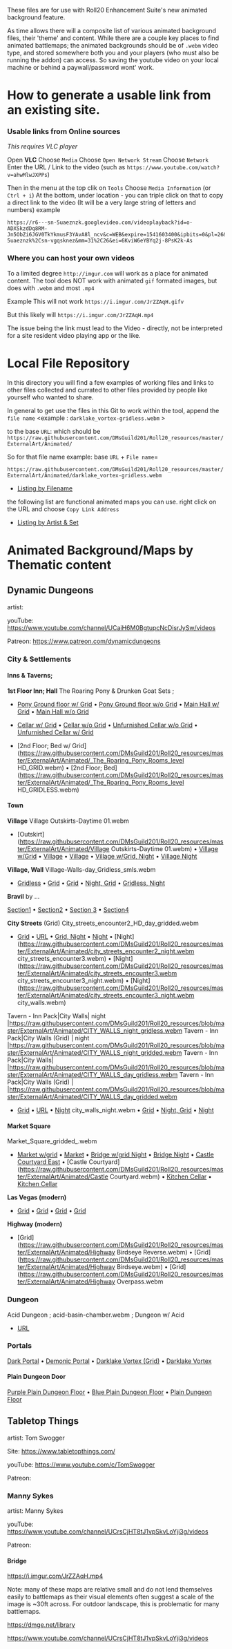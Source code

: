 These files are for use with Roll20 Enhancement Suite's new animated background feature.

As time allows there will a composite list of various animated background files, their 'theme' and content. While there are a couple key places to find animated battlemaps; the animated backgrounds should be of `.webm` video type, and stored somewhere both you and your players (who must also be running the addon) can access. So saving the youtube video on your local machine or behind a paywall/password wont' work.

# How to generate a usable link from an existing site. 

### Usable links from Online sources

*This requires VLC player*


Open **VLC**
Choose `Media`
Choose `Open Network Stream`
Choose `Network`
Enter the URL / Link to the video (such as `https://www.youtube.com/watch?v=ahwMlwJXPPs`)

Then in the menu at the top clik on `Tools`
Choose `Media Information` (or `Ctrl + i`)
At the bottom, under location - you can triple click on that to copy a direct link to the video
(It will be a very large string of letters and numbers)
example

```
https://r6---sn-5uaeznzk.googlevideo.com/videoplayback?id=o-ADXSkzdDq8RM-Jn5ObZi6JGV0TkYkmusF3YAvA8l_ncv&c=WEB&expire=1541603400&ipbits=0&pl=26&signature=1E2D2BE185FA6F00216100BED0C3D2C5AA2E903B.C97AAFE29C396824C2404ACE4AA6DFE19127BC5F&mime=video%2Fmp4&requiressl=yes&ip=2601%3Ac6%3A8302%3Ad600%3A7c52%3A7b49%3A52d0%3A948d&mt=1541581677&fvip=4&key=yt6&sparams=dur%2Cei%2Cid%2Cinitcwndbps%2Cip%2Cipbits%2Citag%2Clmt%2Cmime%2Cmm%2Cmn%2Cms%2Cmv%2Cpl%2Cratebypass%2Crequiressl%2Csource%2Cexpire&ms=au%2Conr&itag=22&lmt=1494324191606141&dur=10800.065&mv=m&ratebypass=yes&source=youtube&initcwndbps=1885000&mn=sn-5uaeznzk%2Csn-vgqsknez&mm=31%2C26&ei=6KviW6eYBYq2j-8PsK2k-As
```

### Where you can host your own videos

To a limited degree `http://imgur.com` will work as a place for animated content.
The tool does NOT work with animated `gif` formated images, but does with `.webm` and most `.mp4`

Example
This will not work
```https://i.imgur.com/JrZZAqH.gifv ```

But this likely will
```https://i.imgur.com/JrZZAqH.mp4```

The issue being the link must lead to the Video - directly, not be interpreted for a site resident video playing app or the like.



# Local File Repository

In this directory you will find a few examples of working files and links to other files collected and currated to other files provided by people like yourself who wanted to share.

In general to get use the files in this Git to work within the tool, append the `file name` <example : `darklake_vortex-gridless.webm` >

to the base `URL`: which should be `https://raw.githubusercontent.com/DMsGuild201/Roll20_resources/master/ExternalArt/Animated/`

So for that file name example:  base `URL` + `File name`=

`https://raw.githubusercontent.com/DMsGuild201/Roll20_resources/master/ExternalArt/Animated/darklake_vortex-gridless.webm`

- [Listing by Filename](https://github.com/DMsGuild201/Roll20_resources/blob/master/ExternalArt/Animated/By%20filename.MD)

the following list are functional animated maps you can use. right click on the URL and choose `Copy Link Address`


- [Listing by Artist & Set](https://github.com/DMsGuild201/Roll20_resources/blob/master/ExternalArt/Animated/Listing%20by%20Artist%20n%20Set.MD)



# Animated Background/Maps by Thematic content

## Dynamic Dungeons 

artist:

youTube: https://www.youtube.com/channel/UCaiH6M0BgtupcNcDisrJySw/videos

Patreon: https://www.patreon.com/dynamicdungeons


### City & Settlements

#### Inns & Taverns; 

**1st Floor Inn; Hall** The Roaring Pony & Drunken Goat Sets ;  

- [Pony Ground floor w/ Grid](https://raw.githubusercontent.com/DMsGuild201/Roll20_resources/master/ExternalArt/Animated/The_Roaring_Pony_full.webm)  • [Pony Ground floor w/o Grid](https://raw.githubusercontent.com/DMsGuild201/Roll20_resources/master/ExternalArt/Animated/The_Roaring_Pony_full_HD_GRIDLESS.webm)  • [Main Hall w/ Grid](https://raw.githubusercontent.com/DMsGuild201/Roll20_resources/master/ExternalArt/Animated/The_Roaring_Pony_Main_HallHD_GRIDD.webm)  • [Main Hall w/o Grid](https://raw.githubusercontent.com/DMsGuild201/Roll20_resources/master/ExternalArt/Animated/The_Roaring_Pony_Main_HallHD_GRIDLESS.webm)   

- [Cellar w/ Grid](https://raw.githubusercontent.com/DMsGuild201/Roll20_resources/master/ExternalArt/Animated/Cellars_kitchen_cellar_chapel_grid.webm) • [Cellar w/o Grid](https://raw.githubusercontent.com/DMsGuild201/Roll20_resources/master/ExternalArt/Animated/Cellars_kitchen_cellar_chapel_gridless.webm) • [Unfurnished Cellar w/o Grid](https://raw.githubusercontent.com/DMsGuild201/Roll20_resources/master/ExternalArt/Animated/Cellars_unfurnishedHD_GRIDLESS.webm) • [Unfurnished Cellar w/ Grid](https://raw.githubusercontent.com/DMsGuild201/Roll20_resources/master/ExternalArt/Animated/Cellars_unfurnishedHD_GRID.webm) 
  
 - [2nd Floor; Bed w/ Grid](https://raw.githubusercontent.com/DMsGuild201/Roll20_resources/master/ExternalArt/Animated/_The_Roaring_Pony_Rooms_level HD_GRID.webm) • [2nd Floor; Bed](https://raw.githubusercontent.com/DMsGuild201/Roll20_resources/master/ExternalArt/Animated/_The_Roaring_Pony_Rooms_level HD_GRIDLESS.webm) 


#### Town

**Village** Village Outskirts-Daytime 01.webm

- [Outskirt](https://raw.githubusercontent.com/DMsGuild201/Roll20_resources/master/ExternalArt/Animated/Village Outskirts-Daytime 01.webm) • [Village w/Grid](https://raw.githubusercontent.com/DMsGuild201/Roll20_resources/master/ExternalArt/Animated/village_day_grid.webm) • [Village](https://raw.githubusercontent.com/DMsGuild201/Roll20_resources/master/ExternalArt/Animated/village_day_gridless.webm) • [Village](https://raw.githubusercontent.com/DMsGuild201/Roll20_resources/master/ExternalArt/Animated/village_day_gridLN.webm) • [Village w/Grid, Night](https://raw.githubusercontent.com/DMsGuild201/Roll20_resources/master/ExternalArt/Animated/village_night_grid.webm) • [Village Night](https://raw.githubusercontent.com/DMsGuild201/Roll20_resources/master/ExternalArt/Animated/village_night_gridless.webm)

**Village, Wall** Village-Walls-day_Gridless_smls.webm

- [Gridless](https://raw.githubusercontent.com/DMsGuild201/Roll20_resources/master/ExternalArt/Animated/Village-Walls-day_Gridless_smls.webm) • [Grid](https://raw.githubusercontent.com/DMsGuild201/Roll20_resources/master/ExternalArt/Animated/Village-Walls-day_GridLN_smls.webm) • [Grid](https://raw.githubusercontent.com/DMsGuild201/Roll20_resources/master/ExternalArt/Animated/Village-Walls-day_Grid_sls.webm) • [Night, Grid](https://raw.githubusercontent.com/DMsGuild201/Roll20_resources/master/ExternalArt/Animated/Village-Walls-night_Grid.webm) • [Gridless, Night](https://raw.githubusercontent.com/DMsGuild201/Roll20_resources/master/ExternalArt/Animated/Village-Walls-night_Gridless.webm)


**Bravil** by ...

[Section1](https://raw.githubusercontent.com/DMsGuild201/Roll20_resources/master/ExternalArt/Animated/bravil-1.webm) • [Section2](https://raw.githubusercontent.com/DMsGuild201/Roll20_resources/master/ExternalArt/Animated/bravil-2.webm) • [Section 3](https://raw.githubusercontent.com/DMsGuild201/Roll20_resources/master/ExternalArt/Animated/bravil-3.webm) • [Section4](https://raw.githubusercontent.com/DMsGuild201/Roll20_resources/master/ExternalArt/Animated/bravil-4.webm)


**City Streets** (Grid) City_streets_encounter2_HD_day_gridded.webm

- [Grid](https://raw.githubusercontent.com/DMsGuild201/Roll20_resources/master/ExternalArt/Animated/City_streets_encounter2_HD_day_gridded.webm)
 • [URL](https://raw.githubusercontent.com/DMsGuild201/Roll20_resources/master/ExternalArt/Animated/City_streets_encounter2_HD_day_gridless.webm) • [Grid, Night](https://raw.githubusercontent.com/DMsGuild201/Roll20_resources/master/ExternalArt/Animated/City_streets_encounter2_HD_night_gridded.webm) • [Night](https://raw.githubusercontent.com/DMsGuild201/Roll20_resources/master/ExternalArt/Animated/City_streets_encounter2_HD_night_gridless.webm) • [Night](https://raw.githubusercontent.com/DMsGuild201/Roll20_resources/master/ExternalArt/Animated/city_streets_encounter2_night.webm
city_streets_encounter3.webm) • [Night](https://raw.githubusercontent.com/DMsGuild201/Roll20_resources/master/ExternalArt/Animated/city_streets_encounter3.webm
city_streets_encounter3_night.webm) • [Night](https://raw.githubusercontent.com/DMsGuild201/Roll20_resources/master/ExternalArt/Animated/city_streets_encounter3_night.webm
city_walls.webm)


Tavern - Inn Pack|City Walls| night |https://raw.githubusercontent.com/DMsGuild201/Roll20_resources/blob/master/ExternalArt/Animated/CITY_WALLS_night_gridless.webm
Tavern - Inn Pack|City Walls (Grid) | night |https://raw.githubusercontent.com/DMsGuild201/Roll20_resources/blob/master/ExternalArt/Animated/CITY_WALLS_night_gridded.webm
Tavern - Inn Pack|City Walls| |https://raw.githubusercontent.com/DMsGuild201/Roll20_resources/blob/master/ExternalArt/Animated/CITY_WALLS_day_gridless.webm
Tavern - Inn Pack|City Walls (Grid) |  |https://raw.githubusercontent.com/DMsGuild201/Roll20_resources/blob/master/ExternalArt/Animated/CITY_WALLS_day_gridded.webm






- [Grid](https://raw.githubusercontent.com/DMsGuild201/Roll20_resources/master/ExternalArt/Animated/city_walls.webm)  • [URL](https://raw.githubusercontent.com/DMsGuild201/Roll20_resources/master/ExternalArt/Animated/CITY_WALLS_day_gridded.webm) •
[Night](https://raw.githubusercontent.com/DMsGuild201/Roll20_resources/master/ExternalArt/Animated/CITY_WALLS_day_gridless.webm)
city_walls_night.webm • [Grid](https://raw.githubusercontent.com/DMsGuild201/Roll20_resources/master/ExternalArt/Animated/city_walls_night.webm)
 • [Night, Grid](https://raw.githubusercontent.com/DMsGuild201/Roll20_resources/master/ExternalArt/Animated/CITY_WALLS_night_gridded.webm) •
[Night](https://raw.githubusercontent.com/DMsGuild201/Roll20_resources/master/ExternalArt/Animated/CITY_WALLS_night_gridless.webm)

#### Market Square

Market_Square_gridded_.webm

- [Market w/grid](https://raw.githubusercontent.com/DMsGuild201/Roll20_resources/master/ExternalArt/Animated/Market_Square_gridded_.webm) • [Market](https://raw.githubusercontent.com/DMsGuild201/Roll20_resources/master/ExternalArt/Animated/Market_Square_gridless_.webm) • [Bridge w/grid Night](https://raw.githubusercontent.com/DMsGuild201/Roll20_resources/master/ExternalArt/Animated/bridge_over_the_canal_HD_night_gridded.webm)  • [Bridge Night](https://raw.githubusercontent.com/DMsGuild201/Roll20_resources/master/ExternalArt/Animated/bridge_over_the_canal_HD_night_griddless.webm)  • [Castle Courtyard East](https://raw.githubusercontent.com/DMsGuild201/Roll20_resources/master/ExternalArt/Animated/Castle%20Courtyard%20East.webm)  • [Castle Courtyard](https://raw.githubusercontent.com/DMsGuild201/Roll20_resources/master/ExternalArt/Animated/Castle Courtyard.webm) • [Kitchen Cellar](https://raw.githubusercontent.com/DMsGuild201/Roll20_resources/master/ExternalArt/Animated/kitchen+cellar-grid.webm) • [Kitchen Cellar](https://raw.githubusercontent.com/DMsGuild201/Roll20_resources/master/ExternalArt/Animated/kitchen+cellar-gridless.webm)

**Las Vegas (modern)**

- [Grid](https://raw.githubusercontent.com/DMsGuild201/Roll20_resources/master/ExternalArt/Animated/las_vegas_top_left_day.webm) • [Grid](https://raw.githubusercontent.com/DMsGuild201/Roll20_resources/master/ExternalArt/Animated/las_vegas_top_left_night.webm) •  [Grid](https://raw.githubusercontent.com/DMsGuild201/Roll20_resources/master/ExternalArt/Animated/las_vegas_top_left_rotated_day.webm)  • [Grid](https://raw.githubusercontent.com/DMsGuild201/Roll20_resources/master/ExternalArt/Animated/las_vegas_top_left_rotated_night.webm)

**Highway (modern)**

- [Grid](https://raw.githubusercontent.com/DMsGuild201/Roll20_resources/master/ExternalArt/Animated/Highway Birdseye Reverse.webm) • [Grid](https://raw.githubusercontent.com/DMsGuild201/Roll20_resources/master/ExternalArt/Animated/Highway Birdseye.webm) • [Grid](https://raw.githubusercontent.com/DMsGuild201/Roll20_resources/master/ExternalArt/Animated/Highway Overpass.webm



### Dungeon

Acid Dungeon ; acid-basin-chamber.webm ; Dungeon w/ Acid 

- [URL](https://raw.githubusercontent.com/DMsGuild201/Roll20_resources/master/ExternalArt/Animated/acid-basin-chamber.webm)

### Portals

[Dark Portal](https://raw.githubusercontent.com/DMsGuild201/Roll20_resources/master/ExternalArt/Animated/BLUEPORTALHD.webm) • 
[Demonic Portal](https://raw.githubusercontent.com/DMsGuild201/Roll20_resources/blob/master/ExternalArt/Animated/DEMONICPORTALHD.webm) • [Darklake Vortex (Grid)](https://raw.githubusercontent.com/DMsGuild201/Roll20_resources/blob/master/ExternalArt/Animated/darklake_vortex-gridded.webm) • [Darklake Vortex](https://raw.githubusercontent.com/DMsGuild201/Roll20_resources/blob/master/ExternalArt/Animated/darklake_vortex-gridless.webm)

#### Plain Dungeon Door

[Purple Plain Dungeon Floor](https://raw.githubusercontent.com/DMsGuild201/Roll20_resources/blob/master/ExternalArt/Animated/plaindungeonfloorHD40_purple.webm) • [Blue Plain Dungeon Floor](https://raw.githubusercontent.com/DMsGuild201/Roll20_resources/blob/master/ExternalArt/Animated/plaindungeonfloorHD40_blue.webm) • [Plain Dungeon Floor](https://raw.githubusercontent.com/DMsGuild201/Roll20_resources/blob/master/ExternalArt/Animated/plaindungeonfloorHD40.webm)



## Tabletop Things

artist: Tom Swogger

Site: https://www.tabletopthings.com/

youTube: https://www.youtube.com/c/TomSwogger

Patreon:





### Manny Sykes

artist: Manny Sykes

youTube: https://www.youtube.com/channel/UCrsCjHT8tJ1vpSkvLoYji3g/videos

Patreon:

#### Bridge
https://i.imgur.com/JrZZAqH.mp4

Note: many of these maps are relative small and do not lend themselves easily to battlemaps as their visual elements often suggest a scale of the image is ~30ft across. For outdoor landscape, this is problematic for many battlemaps.


https://dmge.net/library

https://www.youtube.com/channel/UCrsCjHT8tJ1vpSkvLoYji3g/videos

